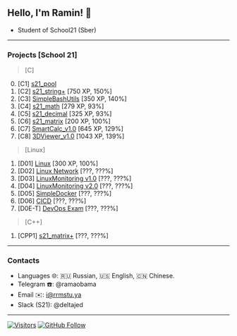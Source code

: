 ## Hello, I'm Ramin! 👋
- Student of School21 (Sber)
---
### Projects [School 21]
> [C]
0. [C1] [s21_pool](#)
1. [C2] [s21_string+](https://github.com/RamaObama/s21_string_plus) [750 XP, 150%]
2. [C3] [SimpleBashUtils](https://github.com/RamaObama/s21_cat_grep) [350 XP, 140%]
3. [C4] [s21_math](https://github.com/RamaObama/s21_math) [279 XP, 93%]
4. [C5] [s21_decimal](https://github.com/RamaObama/s21_decimal) [325 XP, 93%]
5. [C6] [s21_matrix](https://github.com/RamaObama/s21_matrix) [200 XP, 100%]
6. [C7] [SmartCalc_v1.0](https://github.com/RamaObama/s21_SmartCalc_v1.0) [645 XP, 129%]
7. [C8] [3DViewer_v1.0](https://github.com/RamaObama/3DViewer_v1.0) [1043 XP, 139%]
> [Linux]
1. [D01] [Linux](https://github.com/RamaObama/s21_devops/tree/develop/linux) [300 XP, 100%]
2. [D02] [Linux Network]() [???, ???%]
3. [D03] [LinuxMonitoring v1.0]() [???, ???%]
4. [D04] [LinuxMonitoring v2.0]() [???, ???%]
5. [D05] [SimpleDocker]() [???, ???%]
6. [D06] [CICD]() [???, ???%]
7. [D0E-T] [DevOps Exam]() [???, ???%]
> [C++]
1. [CPP1] [s21_matrix+]() [???, ???%]
---
### Contacts
- Languages 🌐: 🇷🇺 Russian, 🇺🇸 English, 🇨🇳 Chinese.
- Telegram ☎️: @ramaobama
- Email ✉️: i@rrmstu.ya
- Slack (S21): @deltajed
---
[![Visitors](https://shields-io-visitor-counter.herokuapp.com/badge?page=RamaObama.RamaObama&label=visitors&logo=Codeforces&style=for-the-badge&labelColor=black&color=forestgreen)](https://github.com/RamaObama)
[![GitHub Follow](https://img.shields.io/github/followers/RamaObama?label=followers&logo=github&style=for-the-badge&labelColor=black)](https://github.com/RamaObama)
